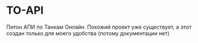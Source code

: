 # TO-API
Питон АПИ по Танкам Онлайн. Похожий проект уже существует, а этот создан только для моего удобства (потому документации нет)

